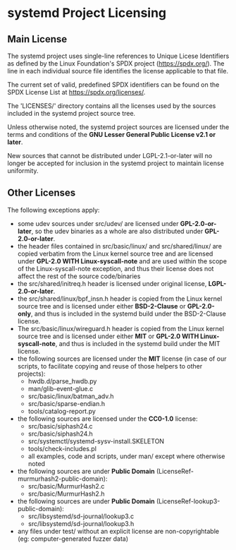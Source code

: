 # systemd Project Licensing

## Main License

The systemd project uses single-line references to Unique Licese Identifiers as
defined by the Linux Foundation's SPDX project (https://spdx.org/). The line in
each individual source file identifies the license applicable to that file.

The current set of valid, predefined SPDX identifiers can be found on the SPDX
License List at https://spdx.org/licenses/.

The 'LICENSES/' directory contains all the licenses used by the sources included in
the systemd project source tree.

Unless otherwise noted, the systemd project sources are licensed under the terms
and conditions of the **GNU Lesser General Public License v2.1 or later**.

New sources that cannot be distributed under LGPL-2.1-or-later will no longer
be accepted for inclusion in the systemd project to maintain license uniformity.

## Other Licenses

The following exceptions apply:

 * some udev sources under src/udev/ are licensed under **GPL-2.0-or-later**, so the
   udev binaries as a whole are also distributed under **GPL-2.0-or-later**.
 * the header files contained in src/basic/linux/ and src/shared/linux/ are copied
   verbatim from the Linux kernel source tree and are licensed under **GPL-2.0 WITH
   Linux-syscall-note** and are used within the scope of the Linux-syscall-note
   exception, and thus their license does not affect the rest of the source
   code/binaries
 * the src/shared/initreq.h header is licensed under original license,
   **LGPL-2.0-or-later**.
 * the src/shared/linux/bpf_insn.h header is copied from the Linux kernel
   source tree and is licensed under either **BSD-2-Clause** or **GPL-2.0-only**,
   and thus is included in the systemd build under the BSD-2-Clause license.
 * The src/basic/linux/wireguard.h header is copied from the Linux kernel
   source tree and is licensed under either **MIT** or **GPL-2.0 WITH Linux-syscall-note**,
   and thus is included in the systemd build under the MIT license.
 * the following sources are licensed under the **MIT** license (in case of our
   scripts, to facilitate copying and reuse of those helpers to other projects):
   - hwdb.d/parse_hwdb.py
   - man/glib-event-glue.c
   - src/basic/linux/batman_adv.h
   - src/basic/sparse-endian.h
   - tools/catalog-report.py
 * the following sources are licensed under the **CC0-1.0** license:
   - src/basic/siphash24.c
   - src/basic/siphash24.h
   - src/systemctl/systemd-sysv-install.SKELETON
   - tools/check-includes.pl
   - all examples, code and scripts, under man/ except where otherwise noted
 * the following sources are under **Public Domain** (LicenseRef-murmurhash2-public-domain):
   - src/basic/MurmurHash2.c
   - src/basic/MurmurHash2.h
 * the following sources are under **Public Domain** (LicenseRef-lookup3-public-domain):
   - src/libsystemd/sd-journal/lookup3.c
   - src/libsystemd/sd-journal/lookup3.h
 * any files under test/ without an explicit license are non-copyrightable
   (eg: computer-generated fuzzer data)
